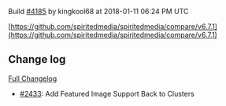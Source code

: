 Build [#4185](https://circleci.com/gh/spiritedmedia/spiritedmedia/4185) by kingkool68 at 2018-01-11 06:24 PM UTC

[https://github.com/spiritedmedia/spiritedmedia/compare/v6.7.1](https://github.com/spiritedmedia/spiritedmedia/compare/v6.7.1)
## Change log
[Full Changelog](https://github.com/spiritedmedia/spiritedmedia/compare/v6.7.0...v6.7.1)

 - [#2433](https://github.com/spiritedmedia/spiritedmedia/pull/2433): Add Featured Image Support Back to Clusters
